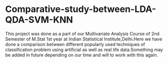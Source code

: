# Comparative-study-between-LDA-QDA-SVM-KNN
This project was done as a part of our Multivariate Analysis Course of 2nd Semester of M.Stat 1st year at Indian Statistical Institute,Delhi.Here we have done a 
comparison between different popularly used techniques of classification problem using artificial as well as real life data.Something may be added in future depending on our time and will to work with this again.
